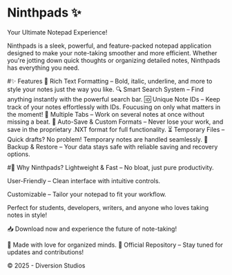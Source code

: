 # Ninthpads ✨
Your Ultimate Notepad Experience!

Ninthpads is a sleek, powerful, and feature-packed notepad application designed to make your note-taking smoother and more efficient. Whether you're jotting down quick thoughts or organizing detailed notes, Ninthpads has everything you need.

#✨ Features
📝 Rich Text Formatting – Bold, italic, underline, and more to style your notes just the way you like.
🔍 Smart Search System – Find anything instantly with the powerful search bar.
🆔 Unique Note IDs – Keep track of your notes effortlessly with IDs. Foucusing on only what matters in the moment!
📂 Multiple Tabs – Work on several notes at once without missing a beat.
💾 Auto-Save & Custom Formats – Never lose your work, and save in the proprietary .NXT format for full functionality.
⏳ Temporary Files – Quick drafts? No problem! Temporary notes are handled seamlessly.
🔄 Backup & Restore – Your data stays safe with reliable saving and recovery options.

#🚀 Why Ninthpads?
Lightweight & Fast – No bloat, just pure productivity.

User-Friendly – Clean interface with intuitive controls.

Customizable – Tailor your notepad to fit your workflow.

Perfect for students, developers, writers, and anyone who loves taking notes in style!

📥 Download now and experience the future of note-taking!

💖 Made with love for organized minds.
🔗 Official Repository – Stay tuned for updates and contributions!

© 2025 - Diversion Studios
